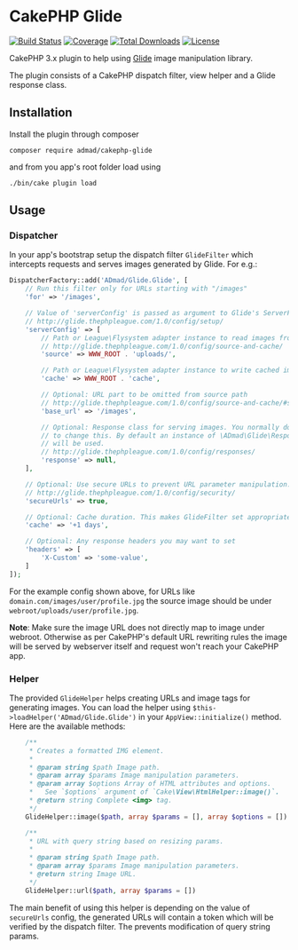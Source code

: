 # CakePHP Glide

[![Build Status](https://img.shields.io/travis/ADmad/cakephp-glide/master.svg?style=flat-square)](https://travis-ci.org/ADmad/cakephp-glide)
[![Coverage](https://img.shields.io/coveralls/ADmad/cakephp-glide/master.svg?style=flat-square)](https://coveralls.io/r/ADmad/cakephp-glide)
[![Total Downloads](https://img.shields.io/packagist/dt/ADmad/cakephp-glide.svg?style=flat-square)](https://packagist.org/packages/ADmad/cakephp-glide)
[![License](https://img.shields.io/badge/license-MIT-blue.svg?style=flat-square)](LICENSE.txt)

CakePHP 3.x plugin to help using [Glide](http://glide.thephpleague.com/) image manipulation library.

The plugin consists of a CakePHP dispatch filter, view helper and a Glide response class.

## Installation

Install the plugin through composer

```
composer require admad/cakephp-glide
```

and from you app's root folder load using

```
./bin/cake plugin load
```

## Usage

### Dispatcher

In your app's bootstrap setup the dispatch filter `GlideFilter` which intercepts
requests and serves images generated by Glide. For e.g.:

```php
DispatcherFactory::add('ADmad/Glide.Glide', [
    // Run this filter only for URLs starting with "/images"
    'for' => '/images',

    // Value of 'serverConfig' is passed as argument to Glide's ServerFactory::create() call.
    // http://glide.thephpleague.com/1.0/config/setup/
    'serverConfig' => [
        // Path or League\Flysystem adapter instance to read images from.
        // http://glide.thephpleague.com/1.0/config/source-and-cache/
        'source' => WWW_ROOT . 'uploads/',

        // Path or League\Flysystem adapter instance to write cached images to.
        'cache' => WWW_ROOT . 'cache',

        // Optional: URL part to be omitted from source path
        // http://glide.thephpleague.com/1.0/config/source-and-cache/#set-a-base-url
        'base_url' => '/images',

        // Optional: Response class for serving images. You normally don't need
        // to change this. By default an instance of \ADmad\Glide\Responses\CakeResponseFactory()
        // will be used.
        // http://glide.thephpleague.com/1.0/config/responses/
        'response' => null,
    ],

    // Optional: Use secure URLs to prevent URL parameter manipulation.
    // http://glide.thephpleague.com/1.0/config/security/
    'secureUrls' => true,

    // Optional: Cache duration. This makes GlideFilter set appropriate cache headers.
    'cache' => '+1 days',

    // Optional: Any response headers you may want to set
    'headers' => [
        'X-Custom' => 'some-value',
    ]
]);
```

For the example config shown above, for URLs like `domain.com/images/user/profile.jpg`
the source image should be under `webroot/uploads/user/profile.jpg`.

__Note__: Make sure the image URL does not directly map to image under webroot.
Otherwise as per CakePHP's default URL rewriting rules the image will be served by
webserver itself and request won't reach your CakePHP app.

### Helper

The provided `GlideHelper` helps creating URLs and image tags for generating
images. You can load the helper using `$this->loadHelper('ADmad/Glide.Glide')`
in your `AppView::initialize()` method. Here are the available methods:

```php
    /**
     * Creates a formatted IMG element.
     *
     * @param string $path Image path.
     * @param array $params Image manipulation parameters.
     * @param array $options Array of HTML attributes and options.
     *   See `$options` argument of `Cake\View\HtmlHelper::image()`.
     * @return string Complete <img> tag.
     */
    GlideHelper::image($path, array $params = [], array $options = [])

    /**
     * URL with query string based on resizing params.
     *
     * @param string $path Image path.
     * @param array $params Image manipulation parameters.
     * @return string Image URL.
     */
    GlideHelper::url($path, array $params = [])
```

The main benefit of using this helper is depending on the value of `secureUrls`
config, the generated URLs will contain a token which will be verified by the
dispatch filter. The prevents modification of query string params.
